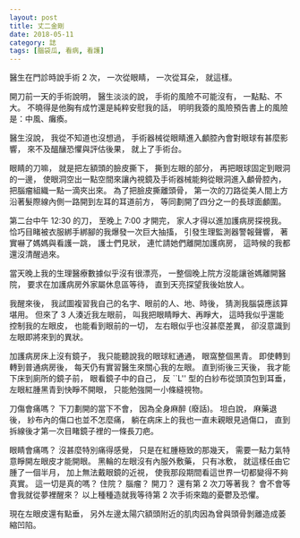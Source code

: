 ```yaml
---
layout: post
title: 丈二金剛
date: 2018-05-11
category: 誌
tags: [腦袋瓜, 看病, 看護]
---
```


醫生在門診時說手術 2 次，
一次從眼睛，
一次從耳朵，
就這樣。

開刀前一天的手術說明，
醫生淡淡的說，
手術的風險不可能沒有，
一點點、不大。
不曉得是他胸有成竹還是純粹安慰我的話，
明明我簽的風險預告書上的風險是：中風、癱瘓。

<!--more-->
醫生沒說，
我從不知道也沒想過，
手術器械從眼睛進入顱腔內會對眼球有甚麼影響，
來不及醞釀恐懼與評估後果，
就上了手術台。

眼睛的刀嘛，
就是把左額頭的臉皮撕下，
撕到左眼的部分，
再把眼球固定到眼洞的一邊，
使眼洞空出一點空間來讓內視鏡及手術器械能夠從眼洞進入顱骨腔內，
把腦瘤組織一點一滴夾出來。
為了把臉皮撕離頭骨，
第一次的刀路從美人間上方沿著髮際線內側一路開到左耳的耳道前方，
等同劃開了四分之一的長球面顱圍。

第二台中午 12:30 的刀，
至晚上 7:00 才開完，
家人才得以進加護病房探視我。
恰巧目睹被衣服綁手綁腳的我爆發一次巨大抽搐，
引發生理監測器警報聲響，
著實嚇了媽媽與看護一跳，
護士們見狀，
連忙請她們離開加護病房，
這時候的我都還沒清醒過來。

當天晚上我的生理醫療數據似乎沒有很漂亮，
一整個晚上院方沒能讓爸媽離開醫院，
要求在加護病房外家屬休息區等待，
直到天亮探望我後始放人。

我醒來後，
我試圖複習我自己的名字、眼前的人、地、時後，
猜測我腦袋應該算堪用。
但來了 3 人湊近我左眼前，
叫我把眼睛睜大、再睜大，
這時我似乎還能控制我的左眼皮，
也能看到眼前的一切，
左右眼似乎也沒甚麼差異，
卻沒意識到左眼即將來到的異狀。

加護病房床上沒有鏡子，
我只能聽說我的眼球紅通通，
眼窩整個黑青。
即使轉到轉到普通病房後，
每天仍有實習醫生來關心我的左眼。
直到術後三天後，
我才能下床到廁所的鏡子前，
眼看鏡子中的自己，
反 ``L'' 型的白紗布從頭頂包到耳垂，
左眼紅腫黑青到快睜不開眼，
只能勉強開一小條縫視物。

刀傷會痛嗎？
下刀劃開的當下不會，
因為全身麻醉 (廢話)。
坦白說，
麻藥退後，
紗布內的傷口也並不怎麼痛，
躺在病床上的我也一直未親眼見過傷口，
直到拆線後才第一次目睹鏡子裡的一條長刀疤。

眼睛會痛嗎？
沒甚麼特別痛得感覺，
只是在紅腫極致的那幾天，
需要一點力氣特意睜開左眼皮才能開眼。
黑輪的左眼沒有內服外敷藥，
只有冰敷，
就這樣任由它腫了一個半月，
加上無法戴眼鏡的近視，
使我那段期間看這世界一切都變得不夠真實。
這一切是真的嗎？
住院？
腦瘤？
開刀？
還有第 2 次刀等著我？
會不會等會我就從夢裡醒來？
以上種種造就我等待第 2 次手術來臨的憂鬱及恐懼。

現在左眼皮還有點垂，
另外左邊太陽穴額頭附近的肌肉因為曾與頭骨剝離造成萎縮凹陷。
